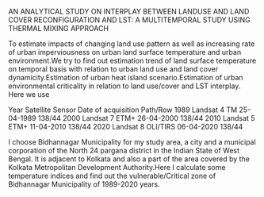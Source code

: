 AN ANALYTICAL STUDY ON INTERPLAY BETWEEN
LANDUSE AND LAND COVER RECONFIGURATION AND
 LST: A MULTITEMPORAL STUDY USING
THERMAL MIXING APPROACH


To estimate impacts of changing land use pattern as well as increasing rate of urban imperviousness on urban land surface temperature and urban environment.We try to find out estimation trend of land surface temperature on temporal basis with relation to urban land use and land cover dynamicity.Estimation of urban heat island scenario.Estimation of urban environmental criticality in relation to land use/cover and LST interplay. Here we use 

Year
Satellite
Sensor
Date of acquisition
Path/Row
1989
Landsat 4
TM
25-04-1989
138/44
2000
Landsat 7
ETM+
26-04-2000
138/44
2010
Landsat 5
ETM+
11-04-2010
138/44
2020
Landsat 8
OLI/TIRS
06-04-2020
138/44


I choose Bidhannagar Municipality for my study area, a city and a municipal corporation of the North 24 pargana  district in the Indian State of West Bengal. It is adjacent to Kolkata and also a part of the area covered by the Kolkata Metropolitan Development Authority.Here I calculate some temperature indices and find out the vulnerable/Critical zone of Bidhannagar Municipality of 1989-2020 years.
 
